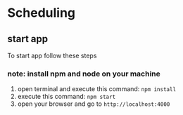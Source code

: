 # Scheduling

## start app

To start app follow these steps

### note: install npm and node on your machine

1. open terminal and execute this command: `npm install`
2. execute this command: `npm start`
3. open your browser and go to `http://localhost:4000`